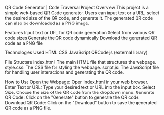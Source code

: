 QR Code Generator | Code Traversal
Project Overview
This project is a simple web-based QR Code generator. Users can input text or a URL, select the desired size of the QR code, and generate it. The generated QR code can also be downloaded as a PNG image.

Features
Input text or URL for QR code generation
Select from various QR code sizes
Generate the QR code dynamically
Download the generated QR code as a PNG file

Technologies Used
HTML
CSS
JavaScript
QRCode.js (external library)

File Structure
index.html: The main HTML file that structures the webpage.
style.css: The CSS file for styling the webpage.
script.js: The JavaScript file for handling user interactions and generating the QR code.

How to Use
Open the Webpage: Open index.html in your web browser.
Enter Text or URL: Type your desired text or URL into the input box.
Select Size: Choose the size of the QR code from the dropdown menu.
Generate QR Code: Click on the "Generate" button to generate the QR code.
Download QR Code: Click on the "Download" button to save the generated QR code as a PNG file.
